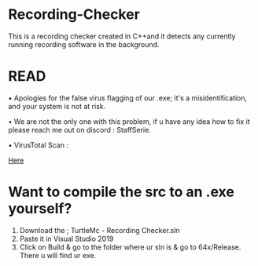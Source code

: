 # Recording-Checker
This is a recording checker created in C++and it detects any currently running recording software in the background.

# READ 
• Apologies for the false virus flagging of our .exe; it's a misidentification, and your system is not at risk. 

• We are not the only one with this problem, if u have any idea how to fix it please reach me out on discord : StaffSerie. 

• VirusTotal Scan : 

[Here](https://www.virustotal.com/gui/file/e7cc8d14a45dcb08345c828cc3c2b8a8f532e363819ee693d650d44ffabfe1f2?nocache=1)



# Want to compile the src to an .exe yourself? 
1. Download the ; TurtleMc - Recording Checker.sln
2. Paste it in Visual Studio 2019
3. Click on Build & go to the folder where ur sln is & go to 64x/Release. There u will find ur exe.
